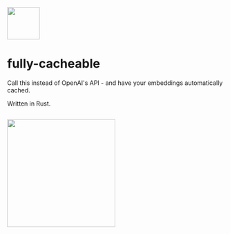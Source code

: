 <div style={display: 'flex', align-items: 'center', justify-content: 'space-around'}>
  <img width="75px" src="https://github.com/user-attachments/assets/0a0e4df8-fc1e-4463-9156-01f2a091cab0" />
  <h1>fully-cacheable</h1>
</div>

Call this instead of OpenAI's API - and have your embeddings automatically cached.

Written in Rust.

```

```
<img width="250px" src="https://github.com/user-attachments/assets/f1602dba-55f8-42ba-85ed-ce52439e2c14" />

